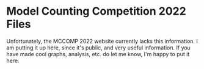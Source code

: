 # Model Counting Competition 2022 Files

Unfortunately, the MCCOMP 2022 website currently lacks this information. I am putting it up here, since it's public, and very useful information. If you have made cool graphs, analysis, etc. do let me know, I'm happy to put it here.
